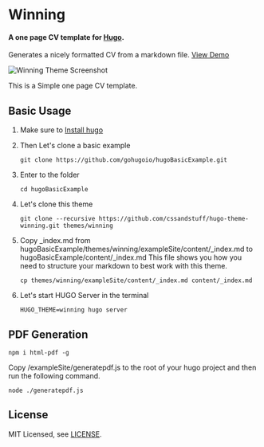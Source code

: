 # Winning
#### A one page CV template for [Hugo](http://gohugo.io/).
Generates a nicely formatted CV from a markdown file. [View Demo](https://themes.gohugo.io/theme/hugo-theme-winning/)

![Winning Theme Screenshot](https://github.com/cssandstuff/hugo-theme-winning/blob/master/images/screenshot.png)


This is a Simple one page CV template.

## Basic Usage
1. Make sure to [Install hugo](https://gohugo.io/getting-started/installing/)
2. Then Let's clone a basic example

   ```git clone https://github.com/gohugoio/hugoBasicExample.git```
3. Enter to the folder

   ```cd hugoBasicExample```
4. Let's clone this theme

   ```git clone --recursive https://github.com/cssandstuff/hugo-theme-winning.git themes/winning```

5. Copy _index.md from hugoBasicExample/themes/winning/exampleSite/content/_index.md to
   hugoBasicExample/content/_index.md 
   This file shows you how you need to structure your markdown to best work with this theme.
   
   ```cp themes/winning/exampleSite/content/_index.md content/_index.md```
   
6. Let's start HUGO Server in the terminal

   ```HUGO_THEME=winning hugo server```

## PDF Generation
```
npm i html-pdf -g
```
Copy /exampleSite/generatepdf.js to the root of your hugo project and then run the following command.
```
node ./generatepdf.js
```

## License
MIT Licensed, see [LICENSE](https://github.com/cssandstuff/hugo-theme-winning/blob/master/LICENSE.md).
